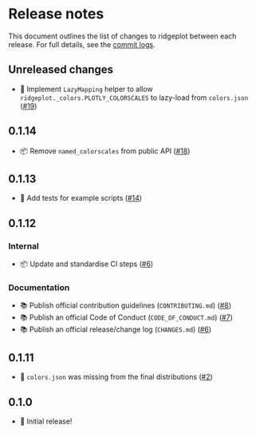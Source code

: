 # Release notes

This document outlines the list of changes to ridgeplot between each release. For full details, see the
[commit logs](https://github.com/tpvasconcelos/ridgeplot/commits/).

Unreleased changes
------------------

- 🔧 Implement `LazyMapping` helper to allow `ridgeplot._colors.PLOTLY_COLORSCALES` to lazy-load from
  `colors.json` ([#19](https://github.com/tpvasconcelos/ridgeplot/pull/19))

0.1.14
------

- 📦 Remove `named_colorscales` from public API ([#18](https://github.com/tpvasconcelos/ridgeplot/pull/18))

0.1.13
------

- 🧪 Add tests for example scripts ([#14](https://github.com/tpvasconcelos/ridgeplot/pull/14))

0.1.12
------

### Internal

- 📦 Update and standardise CI steps ([#6](https://github.com/tpvasconcelos/ridgeplot/pull/6))

### Documentation

- 📚 Publish official contribution guidelines (`CONTRIBUTING.md`) ([#8](https://github.com/tpvasconcelos/ridgeplot/pull/8))
- 📚 Publish an official Code of Conduct (`CODE_OF_CONDUCT.md`) ([#7](https://github.com/tpvasconcelos/ridgeplot/pull/7))
- 📚 Publish an official release/change log (`CHANGES.md`) ([#6](https://github.com/tpvasconcelos/ridgeplot/pull/6))

0.1.11
------

- 🐛 `colors.json` was missing from the final distributions
  ([#2](https://github.com/tpvasconcelos/ridgeplot/pull/2))

0.1.0
------

- 🚀 Initial release!
